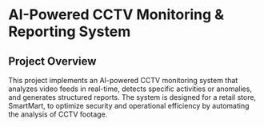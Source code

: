 # AI-Powered CCTV Monitoring & Reporting System
## Project Overview
This project implements an AI-powered CCTV monitoring system that analyzes video feeds in real-time, detects specific activities or anomalies, and generates structured reports. The system is designed for a retail store, SmartMart, to optimize security and operational efficiency by automating the analysis of CCTV footage.
